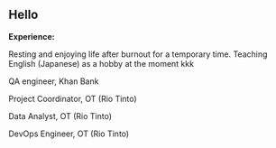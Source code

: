 ## Hello

<!--
**anuushka/anuushka** is a ✨ _special_ ✨ repository because its `README.md` (this file) appears on your GitHub profile.
-->
**Experience:**

Resting and enjoying life after burnout for a temporary time. Teaching English (Japanese) as a hobby at the moment kkk

QA engineer, Khan Bank

Project Coordinator, OT (Rio Tinto)

Data Analyst, OT (Rio Tinto)

DevOps Engineer, OT (Rio Tinto)
